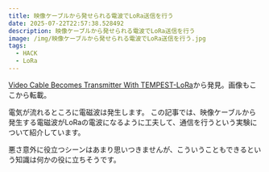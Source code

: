 ```yaml
---
title: 映像ケーブルから発せられる電波でLoRa送信を行う
date: 2025-07-22T22:57:38.528492
description: 映像ケーブルから発せられる電波でLoRa送信を行う
image: /img/映像ケーブルから発せられる電波でLoRa送信を行う.jpg
tags:
  - HACK
  - LoRa
---
```

[Video Cable Becomes Transmitter With TEMPEST-LoRa](https://hackaday.com/2025/07/04/video-cable-becomes-transmitter-with-tempest-lora/)から発見。画像もここから転載。

電気が流れるところに電磁波は発生します。
この記事では、映像ケーブルから発生する電磁波がLoRaの電波になるように工夫して、通信を行うという実験について紹介しています。

悪さ意外に役立つシーンはあまり思いつきませんが、こういうこともできるという知識は何かの役に立ちそうです。




